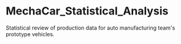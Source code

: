 # MechaCar_Statistical_Analysis
Statistical review of production data for auto manufacturing team's prototype vehicles.
